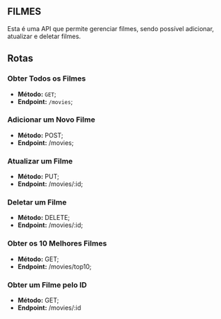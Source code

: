 ## FILMES

Esta é uma API que permite gerenciar filmes, sendo possível adicionar, atualizar e deletar filmes.

## Rotas

### Obter Todos os Filmes

- **Método:** `GET`;
-  **Endpoint:** `/movies`;


### Adicionar um Novo Filme
- **Método:** POST;
- **Endpoint:** /movies;

### Atualizar um Filme
- **Método:** PUT;
- **Endpoint:** /movies/:id;

### Deletar um Filme
- **Método:** DELETE;
- **Endpoint:** /movies/:id;

### Obter os 10 Melhores Filmes
- **Método:** GET;
- **Endpoint:** /movies/top10;

### Obter um Filme pelo ID
- **Método:** GET;
- **Endpoint:** /movies/:id
